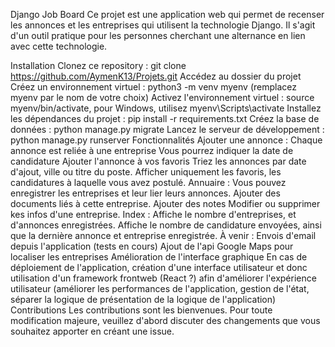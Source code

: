Django Job Board
Ce projet est une application web qui permet de recenser les annonces et les entreprises qui utilisent la technologie Django. Il s'agit d'un outil pratique pour les personnes cherchant une alternance en lien avec cette technologie.

Installation
Clonez ce repository : git clone https://github.com/AymenK13/Projets.git
Accédez au dossier du projet
Créez un environnement virtuel : python3 -m venv myenv (remplacez myenv par le nom de votre choix)
Activez l'environnement virtuel : source myenv/bin/activate, pour Windows, utilisez myenv\Scripts\activate
Installez les dépendances du projet : pip install -r requirements.txt
Créez la base de données : python manage.py migrate
Lancez le serveur de développement : python manage.py runserver
Fonctionnalités
Ajouter une annonce :
Chaque annonce est reliée à une entreprise
Vous pourrez indiquer la date de candidature
Ajouter l'annonce à vos favoris
Triez les annonces par date d'ajout, ville ou titre du poste.
Afficher uniquement les favoris, les candidatures à laquelle vous avez postulé.
Annuaire :
Vous pouvez enregistrer les entreprises et leur lier leurs annonces.
Ajouter des documents liés à cette entreprise.
Ajouter des notes
Modifier ou supprimer kes infos d'une entreprise.
Index :
Affiche le nombre d'entreprises, et d'annonces enregistrées.
Affiche le nombre de candidature envoyées, ainsi que la dernière annonce et entreprise enregistrée.
À venir :
Envois d'email depuis l'application (tests en cours)
Ajout de l'api Google Maps pour localiser les entreprises
Amélioration de l'interface graphique
En cas de déploiement de l'application, création d'une interface utilisateur et donc utilisation d'un framework frontweb (React ?) afin d'améliorer l'expérience utilisateur (améliorer les performances de l'application, gestion de l'état, séparer la logique de présentation de la logique de l'application)
Contributions
Les contributions sont les bienvenues. Pour toute modification majeure, veuillez d'abord discuter des changements que vous souhaitez apporter en créant une issue.
    
